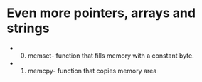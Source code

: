 # Even more pointers, arrays and strings
* 0. memset- function that fills memory with a constant byte.
* 1. memcpy- function that copies memory area

